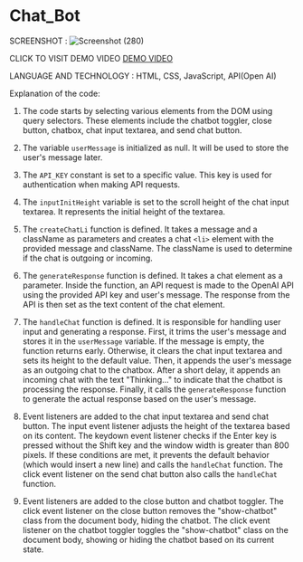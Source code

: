 # Chat_Bot

SCREENSHOT :
![Screenshot (280)](https://github.com/Ralasi/Chat_Bot/assets/128724283/fa965d1c-30bc-4f7d-aaef-72005f4d20aa)

CLICK TO VISIT DEMO VIDEO
[DEMO VIDEO](https://drive.google.com/file/d/1C7yQqFzsV92h3t8yIAGNOM6EEl7be0No/view?usp=sharing)

LANGUAGE AND TECHNOLOGY :
HTML, CSS, JavaScript, API(Open AI)

Explanation of the code:

1. The code starts by selecting various elements from the DOM using query selectors. These elements include the chatbot toggler, close button, chatbox, chat input textarea, and send chat button.

2. The variable `userMessage` is initialized as null. It will be used to store the user's message later.

3. The `API_KEY` constant is set to a specific value. This key is used for authentication when making API requests.

4. The `inputInitHeight` variable is set to the scroll height of the chat input textarea. It represents the initial height of the textarea.

5. The `createChatLi` function is defined. It takes a message and a className as parameters and creates a chat `<li>` element with the provided message and className. The className is used to determine if the chat is outgoing or incoming.

6. The `generateResponse` function is defined. It takes a chat element as a parameter. Inside the function, an API request is made to the OpenAI API using the provided API key and user's message. The response from the API is then set as the text content of the chat element.

7. The `handleChat` function is defined. It is responsible for handling user input and generating a response. First, it trims the user's message and stores it in the `userMessage` variable. If the message is empty, the function returns early. Otherwise, it clears the chat input textarea and sets its height to the default value. Then, it appends the user's message as an outgoing chat to the chatbox. After a short delay, it appends an incoming chat with the text "Thinking..." to indicate that the chatbot is processing the response. Finally, it calls the `generateResponse` function to generate the actual response based on the user's message.

8. Event listeners are added to the chat input textarea and send chat button. The input event listener adjusts the height of the textarea based on its content. The keydown event listener checks if the Enter key is pressed without the Shift key and the window width is greater than 800 pixels. If these conditions are met, it prevents the default behavior (which would insert a new line) and calls the `handleChat` function. The click event listener on the send chat button also calls the `handleChat` function.

9. Event listeners are added to the close button and chatbot toggler. The click event listener on the close button removes the "show-chatbot" class from the document body, hiding the chatbot. The click event listener on the chatbot toggler toggles the "show-chatbot" class on the document body, showing or hiding the chatbot based on its current state.

